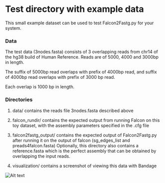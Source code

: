# Test directory with example data

This small example dataset can be used to test Falcon2Fastg.py for your system.


### Data

The test data (3nodes.fasta) consists of 3 overlapping reads from chr14 of the hg38 build of Human Reference. Reads are of 5000, 4000 and 3000bp in length. 

The suffix of 5000bp read overlaps with prefix of 4000bp read, and suffix of 4000bp read overlaps with prefix of 3000 bp read. 

Each overlap is 1000 bp in length. 


### Directories

1. data/ contains the reads file 3nodes.fasta described above

2. falcon_rundir/ contains the expected output from running Falcon on this toy dataset, with the assembly parameters specified in the .cfg file

3. falcon2fastg_output/ contains the expected output of Falcon2Fastg.py after running it on the output of falcon (sg_edges_list and preads4falcon.fasta)
Optionally, this directory also contains a reference.fasta which is the perfect assembly that can be obtained by overlapping the input reads.

4. visualization/ contains a screenshot of viewing this data with Bandage

![Alt text](/visualization/3nodes.png?raw=true "Example data after Bandage")




